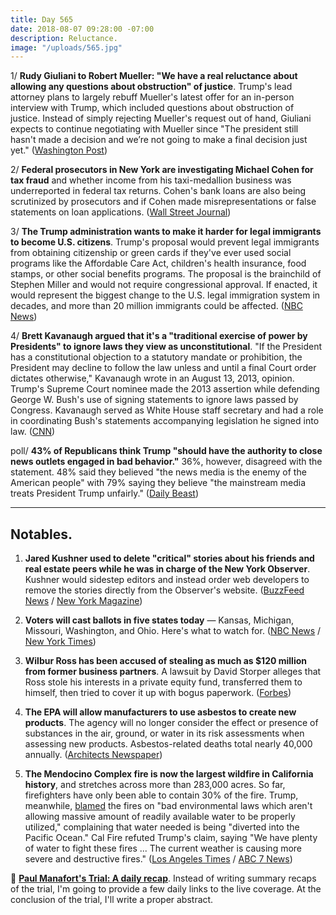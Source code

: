 ```yaml
---
title: Day 565
date: 2018-08-07 09:28:00 -07:00
description: Reluctance.
image: "/uploads/565.jpg"
---
```


1/ **Rudy Giuliani to Robert Mueller: "We have a real reluctance about allowing any questions about obstruction" of justice**. Trump's lead attorney plans to largely rebuff Mueller's latest offer for an in-person interview with Trump, which included questions about obstruction of justice. Instead of simply rejecting Mueller's request out of hand, Giuliani expects to continue negotiating with Mueller since "The president still hasn't made a decision and we’re not going to make a final decision just yet." ([Washington Post](https://www.washingtonpost.com/news/post-politics/wp/2018/08/06/giuliani-preparing-letter-to-mueller-expressing-real-reluctance-over-obstruction-questions/?utm_term=.9910aa9297a5))

2/ **Federal prosecutors in New York are investigating Michael Cohen for tax fraud** and whether income from his taxi-medallion business was underreported in federal tax returns. Cohen's bank loans are also being scrutinized by prosecutors and if Cohen made misrepresentations or false statements on loan applications. ([Wall Street Journal](https://www.wsj.com/articles/former-trump-lawyer-michael-cohen-under-investigation-for-tax-fraud-1533658535))

3/ **The Trump administration wants to make it harder for legal immigrants to become U.S. citizens**. Trump's proposal would prevent legal immigrants from obtaining citizenship or green cards if they've ever used social programs like the Affordable Care Act, children's health insurance, food stamps, or other social benefits programs. The proposal is the brainchild of Stephen Miller and would not require congressional approval. If enacted, it would represent the biggest change to the U.S. legal immigration system in decades, and more than 20 million immigrants could be affected. ([NBC News](https://www.nbcnews.com/politics/immigration/now-trump-administration-wants-limit-citizenship-legal-immigrants-n897931))

4/ **Brett Kavanaugh argued that it's a "traditional exercise of power by Presidents" to ignore laws they view as unconstitutional**. "If the President has a constitutional objection to a statutory mandate or prohibition, the President may decline to follow the law unless and until a final Court order dictates otherwise," Kavanaugh wrote in an August 13, 2013, opinion. Trump's Supreme Court nominee made the 2013 assertion while defending George W. Bush's use of signing statements to ignore laws passed by Congress. Kavanaugh served as White House staff secretary and had a role in coordinating Bush's statements accompanying legislation he signed into law. ([CNN](https://www.cnn.com/2018/08/06/politics/brett-kavanaugh-president-ignore-laws-unconstitutional/index.html))

poll/ **43% of Republicans think Trump "should have the authority to close news outlets engaged in bad behavior."** 36%, however, disagreed with the statement. 48% said they believed "the news media is the enemy of the American people" with 79% saying they believe "the mainstream media treats President Trump unfairly." ([Daily Beast](https://www.thedailybeast.com/new-poll-43-of-republicans-want-to-give-trump-the-power-to-shut-down-media))

---

## Notables.

1. **Jared Kushner used to delete "critical" stories about his friends and real estate peers while he was in charge of the New York Observer**. Kushner would sidestep editors and instead order web developers to remove the stories directly from the Observer's website. ([BuzzFeed News](https://www.buzzfeednews.com/article/stevenperlberg/jared-kushner-new-york-observer) / [New York Magazine](http://nymag.com/daily/intelligencer/2018/08/kushner-deleted-new-york-observer-stories-he-didnt-like.html))

2. **Voters will cast ballots in five states today** — Kansas, Michigan, Missouri, Washington, and Ohio. Here's what to watch for. ([NBC News](https://www.nbcnews.com/politics/first-read/here-are-six-things-watch-today-s-elections-n898261) / [New York Times](https://www.nytimes.com/2018/08/07/us/politics/primary-election-today.html))

3. **Wilbur Ross has been accused of stealing as much as $120 million from former business partners**. A lawsuit by David Storper alleges that Ross stole his interests in a private equity fund, transferred them to himself, then tried to cover it up with bogus paperwork. ([Forbes](https://www.forbes.com/sites/danalexander/2018/08/06/new-details-about-wilbur-rosss-businesses-point-to-pattern-of-grifting/))

4. **The EPA will allow manufacturers to use asbestos to create new products**. The agency will no longer consider the effect or presence of substances in the air, ground, or water in its risk assessments when assessing new products. Asbestos-related deaths total nearly 40,000 annually. ([Architects Newspaper](https://archpaper.com/2018/08/epa-asbestos-manufacturing/))

5. **The Mendocino Complex fire is now the largest wildfire in California history**, and stretches across more than 283,000 acres. So far, firefighters have only been able to contain 30% of the fire. Trump, meanwhile, [blamed](https://twitter.com/realDonaldTrump/status/1026524292396273664) the fires on "bad environmental laws which aren't allowing massive amount of readily available water to be properly utilized," complaining that water needed is being "diverted into the Pacific Ocean." Cal Fire refuted Trump's claim, saying "We have plenty of water to fight these fires ... The current weather is causing more severe and destructive fires." ([Los Angeles Times](http://www.latimes.com/local/lanow/la-me-ln-california-wildfires-danger-level-20180806-story.html) / [ABC 7 News](https://abc7.com/politics/cal-fire-responds-to-president-trumps-tweet-/3896820/))

👻 **[Paul Manafort's Trial: A daily recap](https://whatthefuckjusthappenedtoday.com/paul-manaforts-trial/)**. Instead of writing summary recaps of the trial, I'm going to provide a few daily links to the live coverage. At the conclusion of the trial, I'll write a proper abstract. 